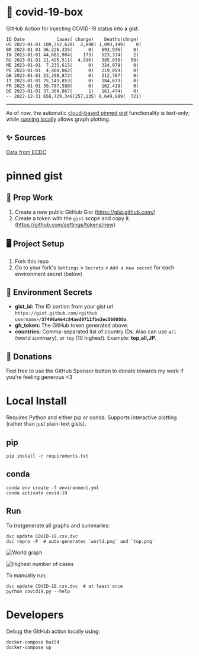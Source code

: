 # 🏥 covid-19-box

GitHub Action for injecting COVID-19 status into a gist.

```
ID Date            Cases( change)    Deaths(chnge)
US 2023-01-01 100,752,628(  2,898) 1,093,199(    0)
BR 2023-01-01 36,226,335(      0)   693,936(    0)
IN 2023-01-01 44,681,984(    173)   523,334(    2)
RU 2023-01-01 21,495,511(  4,996)   385,839(   50)
ME 2023-01-01  7,235,615(      0)   324,079(    0)
PE 2023-01-01  4,460,862(      0)   219,059(    0)
GB 2023-01-01 23,298,872(      0)   212,787(    0)
IT 2023-01-01 25,143,853(      0)   184,673(    0)
FR 2023-01-01 39,787,580(      0)   162,418(    0)
DE 2023-01-01 37,369,867(      1)   161,474(    0)
-- 2022-12-31 658,729,349(257,135) 6,649,989(  721)
```

---

As of now, the automatic [cloud-based pinned gist](#pinned-gist) functionality is text-only;
while [running locally](#local-install) allows graph plotting.

## ✨ Sources

[Data from ECDC](https://www.ecdc.europa.eu/en/publications-data/download-todays-data-geographic-distribution-covid-19-cases-worldwide)

# pinned gist

## 🎒 Prep Work
1. Create a new public GitHub Gist (https://gist.github.com/)
1. Create a token with the `gist` scope and copy it. (https://github.com/settings/tokens/new)

## 🖥 Project Setup
1. Fork this repo
1. Go to your fork's `Settings` > `Secrets` > `Add a new secret` for each environment secret (below)

## 🤫 Environment Secrets
- **gist_id:** The ID portion from your gist url `https://gist.github.com/<github username>/`**`37496a4e4c84aed9711fbe3ec560888a`**.
- **gh_token:** The GitHub token generated above.
- **countries:** Comma-separated list of country IDs. Also can use `all` (world summary), or `top` (10 highest). Example: **top,all,JP**.

## 💸 Donations

Feel free to use the GitHub Sponsor button to donate towards my work if you're feeling generous <3

# Local Install

Requires Python and either pip or conda. Supports interactive plotting (rather than just plain-text gists).

## pip

```
pip install -r requirements.txt
```

## conda

```
conda env create -f environment.yml
conda activate covid-19
```

## Run

To (re)generate all graphs and summaries:

```
dvc update COVID-19.csv.dvc
dvc repro -P  # auto-generates `world.png` and `top.png`
```

![World graph](world.png)

![Highest number of cases](top.png)

To manually run,

```
dvc update COVID-19.csv.dvc  # at least once
python covid19.py --help
```

# Developers

Debug the GitHub action locally using:

```
docker-compose build
docker-compose up
```
